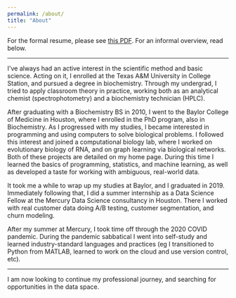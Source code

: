 ```yaml
---
permalink: /about/
title: "About"
---
```


For the formal resume,
please see [this PDF](https://github.com/ily123/ily123.github.io/blob/master/assets/resume.pdf). For an informal overview, read below.

---

I've always had an active interest in the scientific method and basic science.
Acting on it, I enrolled at the 
Texas A&M University in College Station, and pursued a degree in biochemistry.
Through my undergrad, I tried to apply classroom theory in practice, working
both as an analytical chemist (spectrophotometry) and a biochemistry technician (HPLC).

After graduating with a Biochemistry BS in 2010, I went to the Baylor College of Medicine in
Houston, where I enrolled in the PhD program, also in Biochemistry. As I progressed with
my studies, I became interested in programming and using computers to solve biological problems.
I followed this interest and joined a computational biology lab, where I worked on evolutionary biology of
RNA, and on graph learning via biological networks. Both of these projects are detailed
on my home page. During this time I learned the basics of programming, statistics,
and machine learning, as well as developed a taste for working with ambiguous, real-world data.

It took me a while to wrap up my studies at Baylor, and I graduated in 2019.
Immediately following that, I did a summer internship as a Data Science Fellow at the 
Mercury Data Science consultancy in Houston. There I worked with real customer data doing
A/B testing, customer segmentation, and churn modeling.

After my summer at Mercury, I took time off through the 2020 COVID pandemic. During
the pandemic sabbatical I went into self-study and learned industry-standard languages
and practices (eg I transitioned to Python from MATLAB, learned to work on the cloud and
use version control, etc).

---

I am now looking to continue my professional journey, and searching for opportunities
in the data space.
